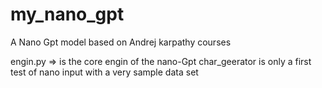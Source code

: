 # my_nano_gpt
A Nano Gpt model based on Andrej karpathy courses 

engin.py => is the core engin of the nano-Gpt
char_geerator is only a first test of nano input with a very sample data set